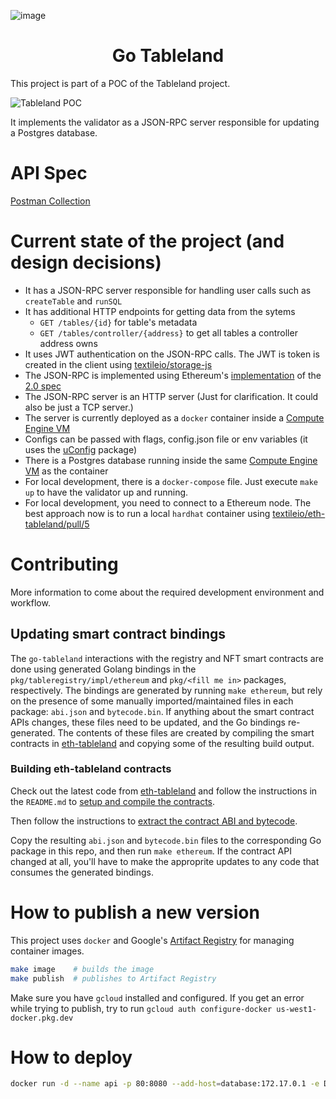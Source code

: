 
![image](https://user-images.githubusercontent.com/6136245/153219831-53b05f19-1ac2-4523-b564-0686e2078d4d.png)
<h1 align="center">Go Tableland</h1>

This project is part of a POC of the Tableland project.

![Tableland POC](https://user-images.githubusercontent.com/1233473/147493247-4710159a-86f3-4e80-8e4e-36ba7499eafc.png)

It implements the validator as a JSON-RPC server responsible for updating a Postgres database.

# API Spec

[Postman Collection](https://www.postman.com/aviation-participant-86342471/workspace/my-workspace/collection/18493329-068ef574-afde-4057-926c-ebee6628315c)

# Current state of the project (and design decisions)

- It has a JSON-RPC server responsible for handling user calls such as `createTable` and `runSQL`
- It has additional HTTP endpoints for getting data from the sytems
  - `GET /tables/{id}` for table's metadata
  - `GET /tables/controller/{address}` to get all tables a controller address owns
- It uses JWT authentication on the JSON-RPC calls. The JWT is token is created in the client using [textileio/storage-js](https://github.com/textileio/storage-js/blob/main/packages/eth/src/index.ts#L66)
- The JSON-RPC is implemented using Ethereum's [implementation](https://pkg.go.dev/github.com/ethereum/go-ethereum/rpc) of the [2.0 spec](https://www.jsonrpc.org/specification)
- The JSON-RPC server is an HTTP server (Just for clarification. It could also be just a TCP server.)
- The server is currently deployed as a `docker` container inside a [Compute Engine VM](https://console.cloud.google.com/compute/instances?project=textile-310716&authuser=1)
- Configs can be passed with flags, config.json file or env variables (it uses the [uConfig](https://github.com/omeid/uconfig) package)
- There is a Postgres database running inside the same [Compute Engine VM](https://console.cloud.google.com/compute/instances?project=textile-310716&authuser=1) as the container
- For local development, there is a `docker-compose` file. Just execute `make up` to have the validator up and running.
- For local development, you need to connect to a Ethereum node. The best approach now is to run a local `hardhat` container using [textileio/eth-tableland/pull/5](https://github.com/textileio/eth-tableland/pull/5)

# Contributing

More information to come about the required development environment and workflow.

## Updating smart contract bindings

The `go-tableland` interactions with the registry and NFT smart contracts are done using generated Golang bindings in the `pkg/tableregistry/impl/ethereum` and `pkg/<fill me in>` packages, respectively. The bindings are generated by running `make ethereum`, but rely on the presence of some manually imported/maintained files in each package: `abi.json` and `bytecode.bin`. If anything about the smart contract APIs changes, these files need to be updated, and the Go bindings re-generated. The contents of these files are created by compiling the smart contracts in [eth-tableland](https://github.com/textileio/eth-tableland) and copying some of the resulting build output.

### Building eth-tableland contracts

Check out the latest code from [eth-tableland](https://github.com/textileio/eth-tableland) and follow the instructions in the `README.md` to [setup and compile the contracts](https://github.com/textileio/eth-tableland/blob/main/README.md#building-the-client).

Then follow the instructions to [extract the contract ABI and bytecode](https://github.com/textileio/eth-tableland/blob/main/README.md#extacting-the-abi-and-bytecode).

Copy the resulting `abi.json` and `bytecode.bin` files to the corresponding Go package in this repo, and then run `make ethereum`. If the contract API changed at all, you'll have to make the approprite updates to any code that consumes the generated bindings.

# How to publish a new version

This project uses `docker` and Google's [Artifact Registry](https://console.cloud.google.com/artifacts?authuser=1&project=textile-310716) for managing container images.

```bash
make image    # builds the image
make publish  # publishes to Artifact Registry
```

Make sure you have `gcloud` installed and configured.
If you get an error while trying to publish, try to run `gcloud auth configure-docker us-west1-docker.pkg.dev`

# How to deploy

```bash
docker run -d --name api -p 80:8080 --add-host=database:172.17.0.1 -e DB_HOST=database -e DB_PASS=[[PASSWORD]] -e DB_USER=validator -e DB_NAME=tableland -e DB_PORT=5432 -e REGISTRY_ETHENDPOINT=http://tableland.com:8545 -e REGISTRY_CONTRACTADDRESS=0xe7f1725E7734CE288F8367e1Bb143E90bb3F0512 [[IMAGE]]
```
